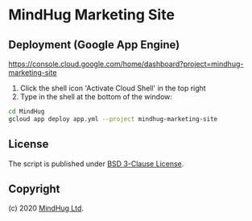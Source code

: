 
# MindHug Marketing Site

## Deployment (Google App Engine)

https://console.cloud.google.com/home/dashboard?project=mindhug-marketing-site

1) Click the shell icon 'Activate Cloud Shell' in the top right
2) Type in the shell at the bottom of the window:

```bash
cd MindHug
gcloud app deploy app.yml --project mindhug-marketing-site
```

## License

The script is published under [BSD 3-Clause License](license.txt).

## Copyright

(c) 2020 [MindHug Ltd](https://www.mindhug.io).
